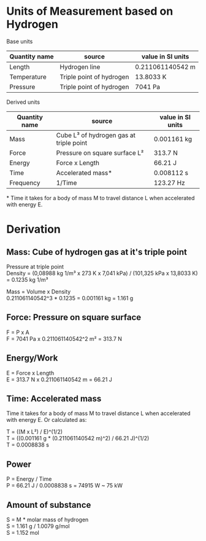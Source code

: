 # Units of Measurement based on Hydrogen

Base units

Quantity name | source | value in SI units
---|---|---
Length | Hydrogen line | 0.211061140542 m
Temperature | Triple point of hydrogen | 13.8033 K
Pressure | Triple point of hydrogen | 7041 Pa

Derived units

Quantity name | source | value in SI units
---|---|---
Mass | Cube L³ of hydrogen gas at triple point | 0.001161 kg
Force | Pressure on square surface L² | 313.7 N
Energy | Force x Length | 66.21 J
Time | Accelerated mass* | 0.008112 s
Frequency | 1/Time | 123.27 Hz

\* Time it takes for a body of mass M to travel distance L when accelerated with energy E.


# Derivation

## Mass: Cube of hydrogen gas at it's triple point

Pressure at triple point  
Density = (0,08988 kg 1/m³ x 273 K x 7,041 kPa) / (101,325 kPa x 13,8033 K) = 0.1235 kg 1/m³

Mass = Volume x Density  
0.211061140542^3 * 0.1235 = 0.001161 kg = 1.161 g

## Force: Pressure on square surface

F = P x A  
F = 7041 Pa x 0.211061140542^2 m² = 313.7 N

## Energy/Work

E = Force x Length  
E = 313.7 N x 0.211061140542 m = 66.21 J

## Time: Accelerated mass

Time it takes for a body of mass M to travel distance L when accelerated with energy E. Or calculated as:

T = ((M x L²) / E)^(1/2)  
T = ((0.001161 g * (0.211061140542 m)^2) / 66.21 J)^(1/2)  
T = 0.0008838 s

## Power

P = Energy / Time  
P = 66.21 J / 0.0008838 s = 74915 W ~ 75 kW

## Amount of substance

S = M * molar mass of hydrogen  
S = 1.161 g / 1.0079 g/mol  
S = 1.152 mol
